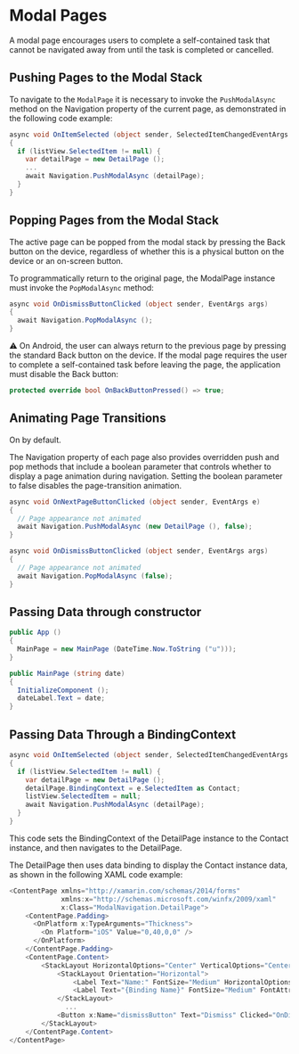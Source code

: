 # Modal Pages

A modal page encourages users to complete a self-contained task that cannot be navigated away from until the task is completed or cancelled.

## Pushing Pages to the Modal Stack

To navigate to the `ModalPage` it is necessary to invoke the `PushModalAsync` method on the Navigation property of the current page, as demonstrated in the following code example:

```C#
async void OnItemSelected (object sender, SelectedItemChangedEventArgs e)
{
  if (listView.SelectedItem != null) {
    var detailPage = new DetailPage ();
    ...
    await Navigation.PushModalAsync (detailPage);
  }
}
```

## Popping Pages from the Modal Stack

The active page can be popped from the modal stack by pressing the Back button on the device, regardless of whether this is a physical button on the device or an on-screen button.

To programmatically return to the original page, the ModalPage instance must invoke the `PopModalAsync` method:

```C#
async void OnDismissButtonClicked (object sender, EventArgs args)
{
  await Navigation.PopModalAsync ();
}
```

⚠ On Android, the user can always return to the previous page by pressing the standard Back button on the device. If the modal page requires the user to complete a self-contained task before leaving the page, the application must disable the Back button:

```c#
protected override bool OnBackButtonPressed() => true;
```

## Animating Page Transitions

On by default.

The Navigation property of each page also provides overridden push and pop methods that include a boolean parameter that controls whether to display a page animation during navigation. Setting the boolean parameter to false disables the page-transition animation.

```c#
async void OnNextPageButtonClicked (object sender, EventArgs e)
{
  // Page appearance not animated
  await Navigation.PushModalAsync (new DetailPage (), false);
}

async void OnDismissButtonClicked (object sender, EventArgs args)
{
  // Page appearance not animated
  await Navigation.PopModalAsync (false);
}
```

## Passing Data through constructor

```c#
public App ()
{
  MainPage = new MainPage (DateTime.Now.ToString ("u")));
}
```

```c#
public MainPage (string date)
{
  InitializeComponent ();
  dateLabel.Text = date;
}
```

## Passing Data Through a BindingContext

```c#
async void OnItemSelected (object sender, SelectedItemChangedEventArgs e)
{
  if (listView.SelectedItem != null) {
    var detailPage = new DetailPage ();
    detailPage.BindingContext = e.SelectedItem as Contact;
    listView.SelectedItem = null;
    await Navigation.PushModalAsync (detailPage);
  }
}
```

This code sets the BindingContext of the DetailPage instance to the Contact instance, and then navigates to the DetailPage.

The DetailPage then uses data binding to display the Contact instance data, as shown in the following XAML code example:

```c#
<ContentPage xmlns="http://xamarin.com/schemas/2014/forms"
             xmlns:x="http://schemas.microsoft.com/winfx/2009/xaml"
             x:Class="ModalNavigation.DetailPage">
    <ContentPage.Padding>
      <OnPlatform x:TypeArguments="Thickness">
        <On Platform="iOS" Value="0,40,0,0" />
      </OnPlatform>
    </ContentPage.Padding>
    <ContentPage.Content>
        <StackLayout HorizontalOptions="Center" VerticalOptions="Center">
            <StackLayout Orientation="Horizontal">
                <Label Text="Name:" FontSize="Medium" HorizontalOptions="FillAndExpand" />
                <Label Text="{Binding Name}" FontSize="Medium" FontAttributes="Bold" />
            </StackLayout>
              ...
            <Button x:Name="dismissButton" Text="Dismiss" Clicked="OnDismissButtonClicked" />
        </StackLayout>
    </ContentPage.Content>
</ContentPage>
```
